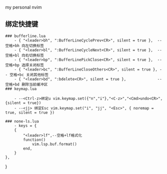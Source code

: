 my personal nvim
## 绑定快捷键
    ### bufferline.lua 
        - { "<leader>bh", ":BufferLineCyclePrev<CR>", silent = true },  -- 空格+bh 向左切换标签
        - { "<leader>bl", ":BufferLineCycleNext<CR>", silent = true },  -- 空格+bl 向右切换标签
        - { "<leader>bp", ":BufferLinePickClose<CR>", silent = true },  -- 空格+bp 选择关闭标签
        - { "<leader>bc", ":BufferLineCloseOthers<CR>", silent = true }, -- 空格+bc 关闭其他标签
        - { "<leader>bd", ":bdelete<CR>", silent = true },              -- 空格+bd 删除当前缓冲区
    ### keymap.lua
        
        - --<Ctrl-z>绑定u vim.keymap.set({"n","i"},"<C-z>","<Cmd>undo<CR>", {silent = true})
        - --<jj> 绑定Esc vim.keymap.set("i", "jj", "<Esc>", { noremap = true, silent = true })

    ### none-ls.lua
        - keys = {
        {
            "<leader>lf",--空格+lf格式化
            function()
                vim.lsp.buf.format()
            end,
        }
    },
}
